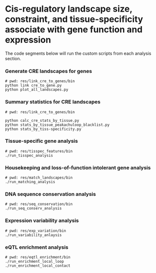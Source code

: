 # Cis-regulatory landscape size, constraint, and tissue-specificity associate with gene function and expression

The code segments below will run the custom scripts from each analysis section.

### Generate CRE landscapes for genes
```
# pwd: res/link_cre_to_genes/bin
python link cre_to_gene.py
python plot_all_landscapes.py
```

### Summary statistics for CRE landscapes
```
# pwd: res/link_cre_to_genes/bin

python calc_cre_stats_by_tissue.py
python stats_by_tissue_peakachuloop_blacklist.py
python stats_by_tiss-specificity.py
```

### Tissue-specific gene analysis
```
# pwd: res/tisspec_features/bin
./run_tisspec_analysis
```

### Housekeeping and loss-of-function intolerant gene analysis
```
# pwd: res/match_landscapes/bin
./run_matching_analysis
```

### DNA sequence conservation analysis
```
# pwd: res/seq_conservation/bin
./run_seq_conserv_analysis
```

### Expression variability analysis
```
# pwd: res/exp_variation/bin
./run_variability_anlaysis
```

### eQTL enrichment analysis
```
# pwd: res/eqtl_enrichment/bin
./run_enrichment_local_loop
./run_enrichment_local_contact
```




